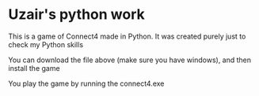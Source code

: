 # Uzair's python work
This is a game of Connect4 made in Python. It was created purely just to check my Python skills

You can download the file above (make sure you have windows), and then install the game

You play the game by running the connect4.exe
